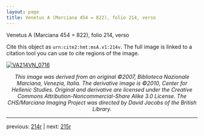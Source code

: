 ```yaml
---
layout: page
title: Venetus A (Marciana 454 = 822), folio 214, verso
---
```


Venetus A (Marciana 454 = 822), folio 214, verso

Cite this object as `urn:cite2:hmt:msA.v1:214v`.  The full image is linked to a citation tool you can use to cite regions of the image.

[![VA214VN_0716](http://www.homermultitext.org/iipsrv?IIIF=/project/homer/pyramidal/deepzoom/hmt/vaimg/2017a/VA214VN_0716.tif/full/800,/0/default.jpg)](http://www.homermultitext.org/ict2/?urn=urn:cite2:hmt:vaimg.2017a:VA214VN_0716) 

<p style="text-align: center; font-style: italic;">This image was derived from an original ©2007, Biblioteca Nazionale Marciana, Venezia, Italia. The derivative image is ©2010, Center for Hellenic Studies. Original and derivative are licensed under the Creative Commons Attribution-Noncommercial-Share Alike 3.0 License. The CHS/Marciana Imaging Project was directed by David Jacobs of the British Library.</p>

---

previous: [214r](../214r/) | next: [215r](../215r/)